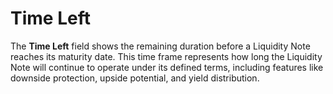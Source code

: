 # Time Left

The **Time Left** field shows the remaining duration before a Liquidity Note reaches its maturity date. This time frame represents how long the Liquidity Note will continue to operate under its defined terms, including features like downside protection, upside potential, and yield distribution.
